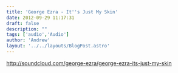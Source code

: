 ```yaml
---
title: 'George Ezra - It''s Just My Skin'
date: 2012-09-29 11:17:31
draft: false
description: ""
tags: ['audio','Audio']
author: 'Andrew'
layout: '../../layouts/BlogPost.astro'
---
```


http://soundcloud.com/george-ezra/george-ezra-its-just-my-skin
